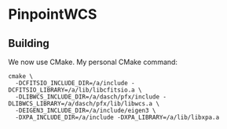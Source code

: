 # PinpointWCS

## Building

We now use CMake. My personal CMake command:

```
cmake \
  -DCFITSIO_INCLUDE_DIR=/a/include -DCFITSIO_LIBRARY=/a/lib/libcfitsio.a \
  -DLIBWCS_INCLUDE_DIR=/a/dasch/pfx/include -DLIBWCS_LIBRARY=/a/dasch/pfx/lib/libwcs.a \
  -DEIGEN3_INCLUDE_DIR=/a/include/eigen3 \
  -DXPA_INCLUDE_DIR=/a/include -DXPA_LIBRARY=/a/lib/libxpa.a
```
